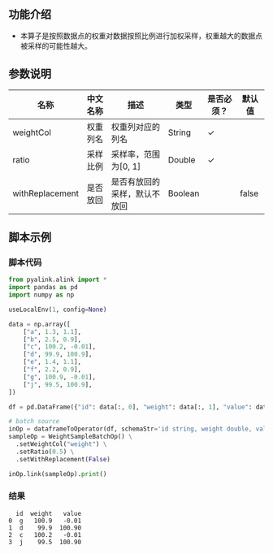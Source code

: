 
## 功能介绍

- 本算子是按照数据点的权重对数据按照比例进行加权采样，权重越大的数据点被采样的可能性越大。

## 参数说明
| 名称 | 中文名称 | 描述 | 类型 | 是否必须？ | 默认值 |
| --- | --- | --- | --- | --- | --- |
| weightCol | 权重列名 | 权重列对应的列名 | String | ✓ |  |
| ratio | 采样比例 | 采样率，范围为[0, 1] | Double | ✓ |  |
| withReplacement | 是否放回 | 是否有放回的采样，默认不放回 | Boolean |  | false |


## 脚本示例

### 脚本代码
```python
from pyalink.alink import *
import pandas as pd
import numpy as np

useLocalEnv(1, config=None)

data = np.array([
    ["a", 1.3, 1.1],
    ["b", 2.5, 0.9],
    ["c", 100.2, -0.01],
    ["d", 99.9, 100.9],
    ["e", 1.4, 1.1],
    ["f", 2.2, 0.9],
    ["g", 100.9, -0.01],
    ["j", 99.5, 100.9],
])

df = pd.DataFrame({"id": data[:, 0], "weight": data[:, 1], "value": data[:, 2]})

# batch source
inOp = dataframeToOperator(df, schemaStr='id string, weight double, value double', op_type='batch')
sampleOp = WeightSampleBatchOp() \
  .setWeightCol("weight") \
  .setRatio(0.5) \
  .setWithReplacement(False)

inOp.link(sampleOp).print()
```
### 结果
```
  id  weight   value
0  g   100.9   -0.01
1  d    99.9  100.90
2  c   100.2   -0.01
3  j    99.5  100.90
```








